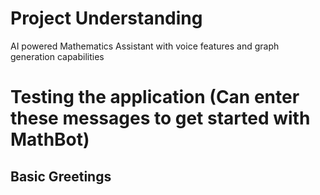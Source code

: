 # Project Understanding
AI powered Mathematics Assistant with voice features and graph generation capabilities

# Testing the application (Can enter these messages to get started with MathBot)
## Basic Greetings

